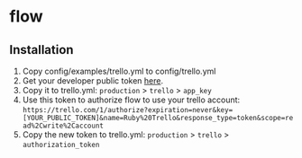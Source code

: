 # flow

## Installation

1. Copy config/examples/trello.yml to config/trello.yml
2. Get your developer public token [here](https://trello.com/app-key).
3. Copy it to trello.yml: `production` > `trello` > `app_key`
4. Use this token to authorize flow to use your trello account: `https://trello.com/1/authorize?expiration=never&key=[YOUR_PUBLIC_TOKEN]&name=Ruby%20Trello&response_type=token&scope=read%2Cwrite%2Caccount`
5. Copy the new token to trello.yml: `production` > `trello` > `authorization_token`
